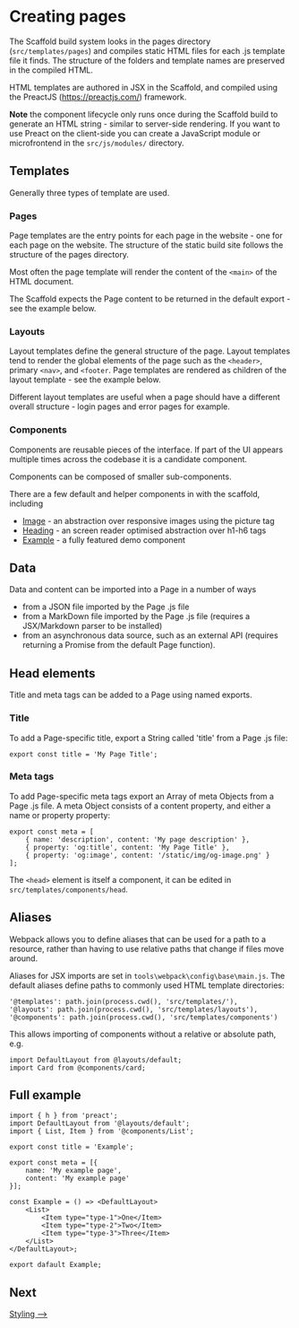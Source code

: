 # Creating pages

The Scaffold build system looks in the pages directory (`src/templates/pages`) and compiles static HTML files for each .js template file it finds. The structure of the folders and template names are preserved in the compiled HTML.

HTML templates are authored in JSX in the Scaffold, and compiled using the PreactJS (https://preactjs.com/) framework. 

<b>Note</b> the component lifecycle only runs once during the Scaffold build to generate an HTML string - similar to server-side rendering. If you want to use Preact on the client-side you can create a JavaScript module or microfrontend in the `src/js/modules/` directory.

## Templates

Generally three types of template are used.

### Pages
Page templates are the entry points for each page in the website - one for each page on the website. The structure of the static build site follows the structure of the pages directory.

Most often the page template will render the content of the `<main>` of the HTML document.

The Scaffold expects the Page content to be returned in the default export - see the example below.

### Layouts
Layout templates define the general structure of the page. Layout templates tend to render the global elements of the page such as the `<header>`, primary `<nav>`, and `<footer`. Page templates are rendered as children of the layout template - see the example below.

Different layout templates are useful when a page should have a different overall structure - login pages and error pages for example. 

### Components
Components are reusable pieces of the interface. If part of the UI appears multiple times across the codebase it is a candidate component.

Components can be composed of smaller sub-components.

There are a few default and helper components in with the scaffold, including
- [Image](./components/image.md) - an abstraction over responsive images using the picture tag
- [Heading](./components/heading.md) - an screen reader optimised abstraction over h1-h6 tags
- [Example](./components/example.md) - a fully featured demo component


## Data

Data and content can be imported into a Page in a number of ways
- from a JSON file imported by the Page .js file
- from a MarkDown file imported by the Page .js file (requires a JSX/Markdown parser to be installed)
- from an asynchronous data source, such as an external API (requires returning a Promise from the default Page function).


## Head elements

Title and meta tags can be added to a Page using named exports.

### Title
To add a Page-specific title, export a String called 'title' from a Page .js file:

```
export const title = 'My Page Title';
```

### Meta tags
To add Page-specific meta tags export an Array of meta Objects from a Page .js file. A meta Object consists of a content property, and either a name or property property:

```
export const meta = [
    { name: 'description', content: 'My page description' },
    { property: 'og:title', content: 'My Page Title' },
    { property: 'og:image', content: '/static/img/og-image.png' }
];
```

The `<head>` element is itself a component, it can be edited in `src/templates/components/head`.

## Aliases
Webpack allows you to define aliases that can be used for a path to a resource, rather than having to use relative paths that change if files move around.

Aliases for JSX imports are set in  `tools\webpack\config\base\main.js`. The default aliases define paths to commonly used HTML template directories:

```
'@templates': path.join(process.cwd(), 'src/templates/'),
'@layouts': path.join(process.cwd(), 'src/templates/layouts'),
'@components': path.join(process.cwd(), 'src/templates/components')
```

This allows importing of components without a relative or absolute path, e.g.

```
import DefaultLayout from @layouts/default;
import Card from @components/card;
```

## Full example
```
import { h } from 'preact';
import DefaultLayout from '@layouts/default';
import { List, Item } from '@components/List';

export const title = 'Example';

export const meta = [{
    name: 'My example page',
    content: 'My example page'
}];

const Example = () => <DefaultLayout>
    <List>
        <Item type="type-1">One</Item>
        <Item type="type-2">Two</Item>
        <Item type="type-3">Three</Item>
    </List>
</DefaultLayout>;

export dafault Example;

```


## Next
[Styling ⟶](./css.md)